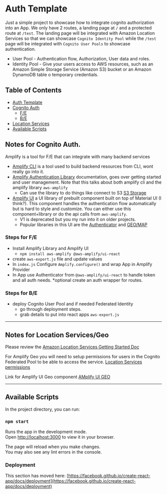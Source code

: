 # Auth Template

Just a simple project to showcase how to integrate cognito authorization into an App. We only have 2 routes, a landing page at `/` and a protected route at `/test`.
The landing page will be integrated with Amazon Location Services so that we can showcase `Cognito Identity Pool` while the `/test` page will be integrated with `Cognito User Pools` to showcase authentication.

-   User Pool - Authentication flow, Authorization, User data and roles.
-   Identity Pool - Give your users access to AWS resources, such as an Amazon Simple Storage Service (Amazon S3) bucket or an Amazon DynamoDB table o temporary credentials.

## Table of Contents

-   [Auth Template](#auth-template)
-   [Cognito Auth](#notes-for-cognito-auth)
    -   [F/E](#steps-for-fe)
    -   [B/E](#steps-for-be)
-   [Location Services](#notes-for-location-servicesgeo)
-   [Available Scripts](#available-scripts)

## Notes for Cognito Auth.

Amplify is a tool for F/E that can integrate with many backend services

-   [Amplify CLI](https://docs.amplify.aws/cli/) is a tool used to build backend resources from CLI, wont really go into it.
-   [Amplify Authentication Library](https://docs.amplify.aws/lib/auth/getting-started/q/platform/js/) documentation, goes over getting started and user management. Note that this talks about both amplify cli and the amplify library `aws-amplify`
    -   Can use the library to do things like connect to S3 [S3 Storage](https://docs.amplify.aws/lib/storage/getting-started/q/platform/js/#configure-your-application)
-   [Amplify UI](https://ui.docs.amplify.aws/react/connected-components/authenticator) a UI library of prebuilt component built on top of Material UI (I think?). This component handles the authentication flow automatically but is hard to style and customize. You can either use this component+library or do the api calls from `aws-amplify`.
    -   V1 is deprecated but you my run into it on older projects.
    -   Popular libraries in this UI are the [Authenticator](https://ui.docs.amplify.aws/react/connected-components/authenticator) and [GEO/MAP](https://ui.docs.amplify.aws/react/connected-components/geo)

### Steps for F/E

-   Install Amplify Library and Amplify UI
    -   `npm install aws-amplify @aws-amplify/ui-react`
-   create `aws-export.js` file and update values
-   In `index.js` Configure `Amplify.configure()` and wrap App in Amplify Provider
-   In App use Authenticator from `@aws-amplify/ui-react` to handle token and all auth needs. \*optional create an auth wrapper for routes.

### Steps for B/E

-   deploy Cognito User Pool and if needed Federated Identity
    -   go through deployment steps.
    -   grab details to put into react apps `aws-export.js`

---

## Notes for Location Services/Geo

Please review the [Amazon Location Services Getting Started Doc](https://docs.aws.amazon.com/location/latest/developerguide/getting-started.html)

For Amplify Geo you will need to setup permissions for users in the Cognito Federated Pool to be able to access the service. [Location Services permissions](https://docs.amplify.aws/lib/geo/existing-resources/q/platform/js/)

Link for Amplify UI Geo component [AMplify UI GEO](https://docs.amplify.aws/lib/geo/maps/q/platform/js/)

---

## Available Scripts

In the project directory, you can run:

### `npm start`

Runs the app in the development mode.\
Open [http://localhost:3000](http://localhost:3000) to view it in your browser.

The page will reload when you make changes.\
You may also see any lint errors in the console.

### Deployment

This section has moved here: [https://facebook.github.io/create-react-app/docs/deployment](https://facebook.github.io/create-react-app/docs/deployment)
